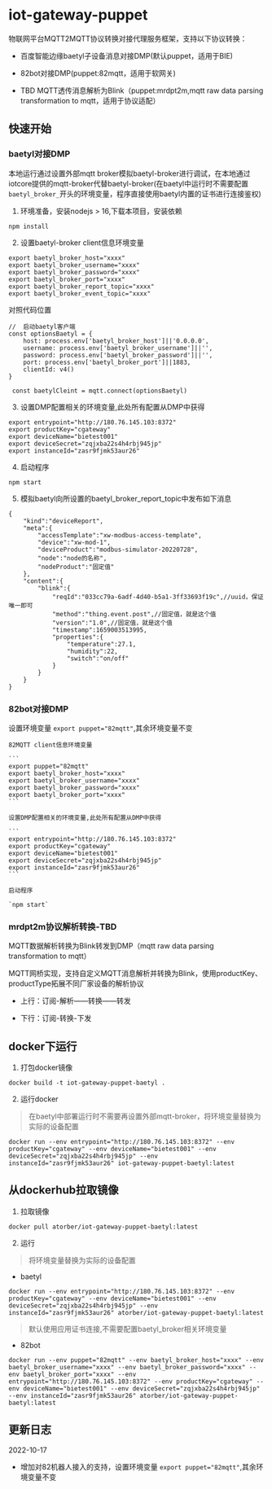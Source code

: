 # iot-gateway-puppet

物联网平台MQTT2MQTT协议转换对接代理服务框架，支持以下协议转换：

- 百度智能边缘baetyl子设备消息对接DMP(默认puppet，适用于BIE)

- 82bot对接DMP(puppet:82mqtt，适用于软网关)

- TBD MQTT透传消息解析为Blink（puppet:mrdpt2m,mqtt raw data parsing transformation to mqtt，适用于协议适配）

## 快速开始

### baetyl对接DMP

本地运行通过设置外部mqtt broker模拟baetyl-broker进行调试，在本地通过iotcore提供的mqtt-broker代替baetyl-broker(在baetyl中运行时不需要配置`baetyl_broker_`开头的环境变量，程序直接使用baetyl内置的证书进行连接鉴权)

1. 环境准备，安装nodejs > 16,下载本项目，安装依赖

```
npm install
```

2. 设置baetyl-broker client信息环境变量

```
export baetyl_broker_host="xxxx"
export baetyl_broker_username="xxxx"
export baetyl_broker_password="xxxx"
export baetyl_broker_port="xxxx"
export baetyl_broker_report_topic="xxxx"
export baetyl_broker_event_topic="xxxx"
```

对照代码位置

```
//  启动baetyl客户端
const optionsBaetyl = {
    host: process.env['baetyl_broker_host']||'0.0.0.0',
    username: process.env['baetyl_broker_username']||'',
    password: process.env['baetyl_broker_password']||'',
    port: process.env['baetyl_broker_port']||1883,
    clientId: v4()
}

 const baetylCleint = mqtt.connect(optionsBaetyl)

```

3. 设置DMP配置相关的环境变量,此处所有配置从DMP中获得

```
export entrypoint="http://180.76.145.103:8372"
export productKey="cgateway"
export deviceName="bietest001"
export deviceSecret="zqjxba22s4h4rbj945jp"
export instanceId="zasr9fjmk53aur26"
```

4. 启动程序

```
npm start
```

5. 模拟baetyl向所设置的baetyl_broker_report_topic中发布如下消息

```
{
    "kind":"deviceReport",
    "meta":{
        "accessTemplate":"xw-modbus-access-template",
        "device":"xw-mod-1",
        "deviceProduct":"modbus-simulator-20220728",
        "node":"node的名称",
        "nodeProduct":"固定值"
    },
    "content":{
        "blink":{
            "reqId":"033cc79a-6adf-4d40-b5a1-3ff33693f19c",//uuid，保证唯一即可
            "method":"thing.event.post",//固定值，就是这个值
            "version":"1.0",//固定值，就是这个值
            "timestamp":1659003513995,
            "properties":{
                "temperature":27.1,
                "humidity":22,
                "switch":"on/off"
            }
        }
    }
}
```
### 82bot对接DMP

设置环境变量 `export puppet="82mqtt"`,其余环境变量不变

    82MQTT client信息环境变量

    ```
    export puppet="82mqtt"
    export baetyl_broker_host="xxxx"
    export baetyl_broker_username="xxxx"
    export baetyl_broker_password="xxxx"
    export baetyl_broker_port="xxxx"
    ```

    设置DMP配置相关的环境变量,此处所有配置从DMP中获得

    ```
    export entrypoint="http://180.76.145.103:8372"
    export productKey="cgateway"
    export deviceName="bietest001"
    export deviceSecret="zqjxba22s4h4rbj945jp"
    export instanceId="zasr9fjmk53aur26"
    ```

    启动程序

    `npm start`
    
### mrdpt2m协议解析转换-TBD

MQTT数据解析转换为Blink转发到DMP（mqtt raw data parsing transformation to mqtt）

MQTT网桥实现，支持自定义MQTT消息解析并转换为Blink，使用productKey、productType拓展不同厂家设备的解析协议

- 上行：订阅-解析——转换——转发

- 下行：订阅-转换-下发

## docker下运行

1. 打包docker镜像

```
docker build -t iot-gateway-puppet-baetyl .
```

2. 运行docker

> 在baetyl中部署运行时不需要再设置外部mqtt-broker，将环境变量替换为实际的设备配置

```
docker run --env entrypoint="http://180.76.145.103:8372" --env productKey="cgateway" --env deviceName="bietest001" --env deviceSecret="zqjxba22s4h4rbj945jp" --env instanceId="zasr9fjmk53aur26" iot-gateway-puppet-baetyl:latest
```

## 从dockerhub拉取镜像

1. 拉取镜像

```
docker pull atorber/iot-gateway-puppet-baetyl:latest
```

2. 运行

> 将环境变量替换为实际的设备配置

- baetyl

```
docker run --env entrypoint="http://180.76.145.103:8372" --env productKey="cgateway" --env deviceName="bietest001" --env deviceSecret="zqjxba22s4h4rbj945jp" --env instanceId="zasr9fjmk53aur26" atorber/iot-gateway-puppet-baetyl:latest
```

> 默认使用应用证书连接,不需要配置baetyl_broker相关环境变量

- 82bot

```
docker run --env puppet="82mqtt" --env baetyl_broker_host="xxxx" --env baetyl_broker_username="xxxx" --env baetyl_broker_password="xxxx" --env baetyl_broker_port="xxxx" --env entrypoint="http://180.76.145.103:8372" --env productKey="cgateway" --env deviceName="bietest001" --env deviceSecret="zqjxba22s4h4rbj945jp" --env instanceId="zasr9fjmk53aur26" atorber/iot-gateway-puppet-baetyl:latest
```

## 更新日志

2022-10-17

- 增加对82机器人接入的支持，设置环境变量 `export puppet="82mqtt"`,其余环境变量不变
